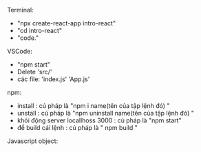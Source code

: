Terminal:
- "npx create-react-app intro-react"
- "cd intro-react"
- "code."

VSCode:
- "npm start"
- Delete 'src/'
- các file: 'index.js' 'App.js'

npm:
- install : cú pháp là  "npm i name(tên của tập lệnh đó) "
- unstall : cú pháp là "npm uninstall name(tên của tập lệnh đó) "
- khỏi động server locallhoss 3000 : cú pháp là "npm start"
- để build cái lệnh : cú pháp là " npm build "

Javascript object:
<h1 style={{color: "red", backgroundColor: "green"}}></h1>
